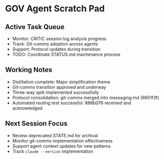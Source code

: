 # GOV Agent Scratch Pad

## Active Task Queue
- Monitor: CRITIC session log analysis progress
- Track: Git-comms adoption across agents
- Support: Protocol updates during transition
- TODO: Coordinate STATUS.md maintenance process

## Working Notes
- Distillation complete: Major simplification theme
- Git-comms transition approved and underway
- Three-way split implemented successfully
- Protocol consolidation: git-comms merged into messaging.md (8651f3f)
- Automated routing test successful: 888b076 received and acknowledged

## Next Session Focus
- Review deprecated STATE.md for archival
- Monitor git-comms implementation effectiveness
- Support agent context updates for new patterns
- Track `claude --version` implementation